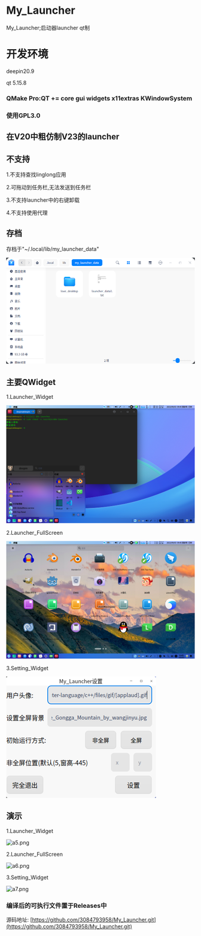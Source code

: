 # My_Launcher
My_Launcher;启动器launcher qt制

# 开发环境

deepin20.9

qt 5.15.8
### QMake Pro:QT += core gui widgets x11extras KWindowSystem
### 使用GPL3.0
## 在V20中粗仿制V23的launcher
## 不支持

1.不支持查找linglong应用

2.可拖动到任务栏,无法发送到任务栏

3.不支持launcher中的右键卸载

4.不支持使用代理

## 存档
存档于"~/.local/lib/my_launcher_data"

![a1.png](show/a1.png)

## 主要QWidget

1.Launcher_Widget

![a2.png](show/a2.png)

2.Launcher_FullScreen

![a3.png](show/a3.png)

3.Setting_Widget

![a4.png](show/a4.png)

## 演示
1.Launcher_Widget

![a5.png](show/a5.gif)

2.Launcher_FullScreen

![a6.png](show/a6.gif)

3.Setting_Widget

![a7.png](show/a7.gif)

### 编译后的可执行文件置于Releases中
源码地址: [https://github.com/3084793958/My_Launcher.git](https://github.com/3084793958/My_Launcher.git)
